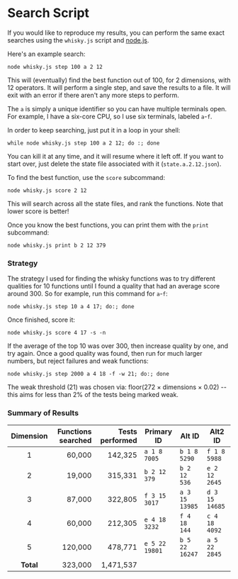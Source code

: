 Search Script
=============

If you would like to reproduce my results, you can perform the same exact searches using the
`whisky.js` script and [node.js](https://nodejs.org).

Here's an example search:

```
node whisky.js step 100 a 2 12
```

This will (eventually) find the best function out of 100, for 2 dimensions, with 12 operators.  It
will perform a single step, and save the results to a file.  It will exit with an error if there
aren't any more steps to perform.

The `a` is simply a unique identifier so you can have multiple terminals open.  For example, I have
a six-core CPU, so I use six terminals, labeled `a`-`f`.

In order to keep searching, just put it in a loop in your shell:

```
while node whisky.js step 100 a 2 12; do :; done
```

You can kill it at any time, and it will resume where it left off.  If you want to start over, just
delete the state file associated with it (`state.a.2.12.json`).

To find the best function, use the `score` subcommand:

```
node whisky.js score 2 12
```

This will search across all the state files, and rank the functions.  Note that lower score is
better!

Once you know the best functions, you can print them with the `print` subcommand:

```
node whisky.js print b 2 12 379
```

### Strategy

The strategy I used for finding the whisky functions was to try different qualities for 10
functions until I found a quality that had an average score around 300.  So for example, run this
command for `a`-`f`:

```
node whisky.js step 10 a 4 17; do:; done
```

Once finished, score it:

```
node whisky.js score 4 17 -s -n
```

If the average of the top 10 was over 300, then increase quality by one, and try again.  Once a good
quality was found, then run for much larger numbers, but reject failures and weak functions:

```
node whisky.js step 2000 a 4 18 -f -w 21; do:; done
```

The weak threshold (21) was chosen via: floor(272 × dimensions × 0.02) -- this aims for less
than 2% of the tests being marked weak.

### Summary of Results

| Dimension | Functions searched | Tests performed | Primary ID     | Alt ID         | Alt2 ID        |
|:---------:|-------------------:|----------------:|----------------|----------------|----------------|
|     1     |             60,000 |         142,325 | `a 1 8 7005`   | `b 1 8 5290`   | `f 1 8 5988`   |
|     2     |             19,000 |         315,331 | `b 2 12 379`   | `b 2 12 536`   | `e 2 12 2645`  |
|     3     |             87,000 |         322,805 | `f 3 15 3017`  | `a 3 15 13985` | `d 3 15 14685` |
|     4     |             60,000 |         212,305 | `e 4 18 3232`  | `f 4 18 144`   | `c 4 18 4092`  |
|     5     |            120,000 |         478,771 | `e 5 22 19801` | `b 5 22 16247` | `a 5 22 2845`  |
| **Total** |            323,000 |       1,471,537 | | | |
